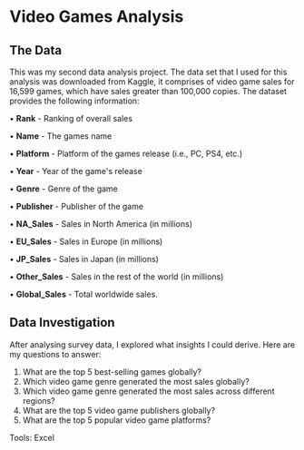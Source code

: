 # Video Games Analysis

## The Data

This was my second data analysis project. The data set that I used for this analysis was downloaded from Kaggle, it comprises of video game sales for 16,599 games, which have sales greater than 100,000 copies. The dataset provides the following information:

•	**Rank** - Ranking of overall sales

•	**Name** - The games name

•	**Platform** - Platform of the games release (i.e., PC, PS4, etc.)

•	**Year** - Year of the game's release

•	**Genre** - Genre of the game

•	**Publisher** - Publisher of the game

•	**NA_Sales** - Sales in North America (in millions)

•	**EU_Sales** - Sales in Europe (in millions)

•	**JP_Sales** - Sales in Japan (in millions)

•	**Other_Sales** - Sales in the rest of the world (in millions) 

•	**Global_Sales** - Total worldwide sales.

## Data Investigation

After analysing survey data, I explored what insights I could derive. Here are my questions to answer:

1.	What are the top 5 best-selling games globally?
2.	Which video game genre generated the most sales globally?
3.	Which video game genre generated the most sales across different regions?
4.   What are the top 5 video game publishers globally?
5.   What are the top 5 popular video game platforms?



Tools: Excel 
